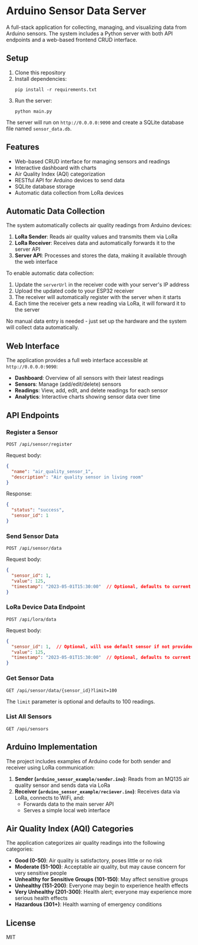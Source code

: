 # Arduino Sensor Data Server

A full-stack application for collecting, managing, and visualizing data from Arduino sensors. The system includes a Python server with both API endpoints and a web-based frontend CRUD interface.

## Setup

1. Clone this repository
2. Install dependencies:
   ```
   pip install -r requirements.txt
   ```
3. Run the server:
   ```
   python main.py
   ```
   
The server will run on `http://0.0.0.0:9090` and create a SQLite database file named `sensor_data.db`.

## Features

- Web-based CRUD interface for managing sensors and readings
- Interactive dashboard with charts
- Air Quality Index (AQI) categorization
- RESTful API for Arduino devices to send data
- SQLite database storage
- Automatic data collection from LoRa devices

## Automatic Data Collection

The system automatically collects air quality readings from Arduino devices:

1. **LoRa Sender**: Reads air quality values and transmits them via LoRa
2. **LoRa Receiver**: Receives data and automatically forwards it to the server API
3. **Server API**: Processes and stores the data, making it available through the web interface

To enable automatic data collection:

1. Update the `serverUrl` in the receiver code with your server's IP address
2. Upload the updated code to your ESP32 receiver
3. The receiver will automatically register with the server when it starts
4. Each time the receiver gets a new reading via LoRa, it will forward it to the server

No manual data entry is needed - just set up the hardware and the system will collect data automatically.

## Web Interface

The application provides a full web interface accessible at `http://0.0.0.0:9090`:

- **Dashboard**: Overview of all sensors with their latest readings
- **Sensors**: Manage (add/edit/delete) sensors
- **Readings**: View, add, edit, and delete readings for each sensor
- **Analytics**: Interactive charts showing sensor data over time

## API Endpoints

### Register a Sensor
```
POST /api/sensor/register
```
Request body:
```json
{
  "name": "air_quality_sensor_1",
  "description": "Air quality sensor in living room"
}
```
Response:
```json
{
  "status": "success",
  "sensor_id": 1
}
```

### Send Sensor Data
```
POST /api/sensor/data
```
Request body:
```json
{
  "sensor_id": 1,
  "value": 125,
  "timestamp": "2023-05-01T15:30:00"  // Optional, defaults to current time
}
```

### LoRa Device Data Endpoint
```
POST /api/lora/data
```
Request body:
```json
{
  "sensor_id": 1,  // Optional, will use default sensor if not provided
  "value": 125,
  "timestamp": "2023-05-01T15:30:00"  // Optional, defaults to current time
}
```

### Get Sensor Data
```
GET /api/sensor/data/{sensor_id}?limit=100
```
The `limit` parameter is optional and defaults to 100 readings.

### List All Sensors
```
GET /api/sensors
```

## Arduino Implementation

The project includes examples of Arduino code for both sender and receiver using LoRa communication:

1. **Sender (`arduino_sensor_example/sender.ino`)**: Reads from an MQ135 air quality sensor and sends data via LoRa
2. **Receiver (`arduino_sensor_example/reciever.ino`)**: Receives data via LoRa, connects to WiFi, and:
   - Forwards data to the main server API
   - Serves a simple local web interface

## Air Quality Index (AQI) Categories

The application categorizes air quality readings into the following categories:

- **Good (0-50)**: Air quality is satisfactory, poses little or no risk
- **Moderate (51-100)**: Acceptable air quality, but may cause concern for very sensitive people
- **Unhealthy for Sensitive Groups (101-150)**: May affect sensitive groups
- **Unhealthy (151-200)**: Everyone may begin to experience health effects
- **Very Unhealthy (201-300)**: Health alert; everyone may experience more serious health effects
- **Hazardous (301+)**: Health warning of emergency conditions

## License

MIT 
